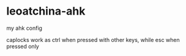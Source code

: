 # leoatchina-ahk

my ahk config

caplocks work as ctrl when pressed with other keys, while esc when pressed only
